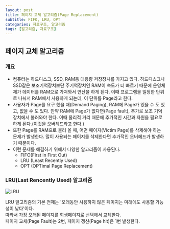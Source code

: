 ```yaml
---
layout: post
title: 페이지 교체 알고리즘(Page Replacement)
subtitle: FIFO, LRU, OPT
categories: 자료구조, 알고리즘
tags: [알고리즘, 자료구조]
---
```


## 페이지 교체 알고리즘

### 개요
* 컴퓨터는 하드디스크, SSD, RAM등 대용량 저장장치를 가지고 있다. 하드디스크나 SSD같은 보조기억장치보단 주기억장치인 RAM이 속도가 더 빠르기 때문에 운영체제가 데이터를 RAM으로 가져와서 연산을 하게 된다. 이때 프로그램을 일정한 단위로 나눠서 RAM에서 사용하게 되는데, 이 단위를 Page라고 한다.
* 사용자가 Page를 요구 했을 때(Demand Paging), RAM에 Page가 있을 수 도 있고, 없을 수 도 있다. 만약 RAM에 Page가 없다면(Page fault), 추가로 보조 기억장치에서 불러와야 한다. 이때 물리적 거리 때문에 추가적인 시간과 자원을 필요로 하게 된다.(이것을 오버헤드라고 한다.)
* 또한 Page를 RAM으로 불러 올 때, 어떤 페이지(Victim Page)를 삭제해야 하는 문제가 발생한다. 많이 사용되는 페이지를 삭제한다면 추가적인 오버헤드가 발생하기 때문이다. 
* 이런 문제를 해결하기 위해서 다양한 알고리즘이 사용된다.
  * FIFO(First in First Out) 
  * LRU (Least Recently Used)
  * OPT (OPTimal Page Replacement)

### LRU(Last Rencently Used) 알고리즘
![LRU](https://user-images.githubusercontent.com/95980754/198833323-ec67ef22-6cd4-4ec9-9187-0d97617a4a87.png)

LRU 알고리즘의 기본 전제는 '오래동안 사용하지 않은 페이지는 미래에도 사용할 가능성이 낮다'이다.<br> 
따라서 가장 오래된 페이지를 희생페이지로 선택해서 교체한다. <br>
페이지 교체(Page Fault)는 2번, 페이지 갱신(Page hit)은 1번 발생한다.
